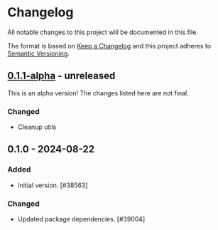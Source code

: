 # Changelog

All notable changes to this project will be documented in this file.

The format is based on [Keep a Changelog](https://keepachangelog.com/en/1.0.0/)
and this project adheres to [Semantic Versioning](https://semver.org/spec/v2.0.0.html).

## [0.1.1-alpha] - unreleased

This is an alpha version! The changes listed here are not final.

### Changed
- Cleanup utils

## 0.1.0 - 2024-08-22
### Added
- Initial version. [#38563]

### Changed
- Updated package dependencies. [#39004]

[0.1.1-alpha]: https://github.com/Automattic/jetpack-schema/compare/v0.1.0...v0.1.1-alpha
